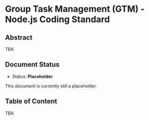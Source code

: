 # Group Task Management (GTM) - Node.js Coding Standard

## Abstract

TBA

## Document Status

* Status: **Placeholder**

This document is currently still a placeholder.

## Table of Content

TBA
